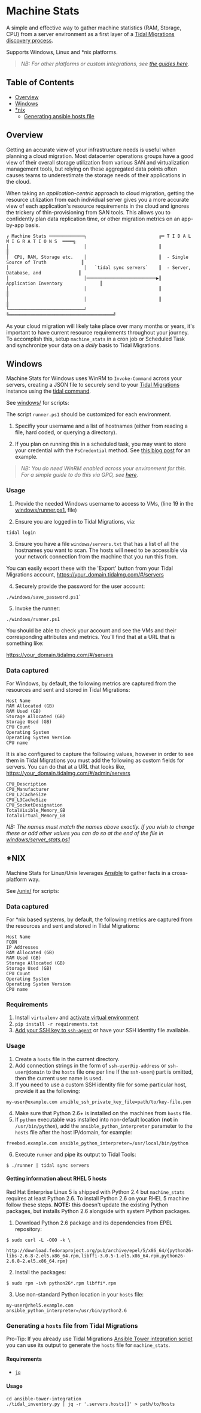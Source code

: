# Machine Stats
A simple and effective way to gather machine statistics (RAM, Storage, CPU)
from a server environment as a first layer of a [Tidal Migrations discovery process](https://guides.tidalmg.com).

Supports Windows, Linux and *nix platforms.

> _NB: For other platforms or custom integrations, see [the guides here](https://guides.tidalmg.com/sync-servers.html)._



## Table of Contents

- [Overview](#Overview)
- [Windows](#Windows)
- [*nix](#*NIX)
  - [Generating ansible hosts file](#Generating-a-hosts-file-from-Tidal-Migrations)



## Overview

Getting an accurate view of your infrastructure needs is useful when planning a cloud migration.  Most datacenter operations groups have a good view of their overall storage utilization from various SAN and virtualization management tools, but relying on these aggregated data points often causes teams to underestimate the storage needs of their applications in the cloud.

When taking an _application-centric_ approach to cloud migration, getting the resource utilization from each individual server gives you a more accurate view of each application's resource requirements in the cloud and ignores the trickery of thin-provisioning from SAN tools.  This allows you to confidently plan data replication time, or other migration metrics on an app-by-app basis.



```
┌ Machine Stats ─────────────┐                           ╔═ T I D A L   M I G R A T I O N S  ════╗
│                            │                           ║                                       ║
│  CPU, RAM, Storage etc.    │                           ║  - Single Source of Truth             ║
│                            │   `tidal sync servers`    ║  - Server, Database, and              ║
│                            │──────────────────────────▶║    Application Inventory              ║
│                            │                           ║                                       ║
│                            │                           ║                                       ║
└────────────────────────────┘                           ╚═══════════════════════════════════════╝
```



As your cloud migration will likely take place over many months or years, it's important to have current resource requirements throughout your journey. To accomplish this, setup `machine_stats` in a cron job or Scheduled Task and synchronize your data on a _daily_ basis to Tidal Migrations.





## Windows

Machine Stats for Windows uses WinRM to `Invoke-Command` across your servers, creating a JSON file to securely send to your [Tidal Migrations](https://tidalmigrations.com/) instance using the [tidal command](https://tidalmigrations.com/tidal-tools/).

See [windows/](windows/) for scripts:

The script `runner.ps1` should be customized for each environment.

1) Specifiy your username and a list of hostnames (either from reading a file, hard coded, or querying a directory).

2) If you plan on running this in a scheduled task, you may want to store your credential with the `PsCredential` method. See [this blog post](https://www.interworks.com/blog/trhymer/2013/07/08/powershell-how-encrypt-and-store-credentials-securely-use-automation-scripts) for an example.

> _NB: You do need WinRM enabled across your environment for this._
> _For a simple guide to do this via GPO, see [here](https://support.auvik.com/hc/en-us/articles/204424994-How-to-enable-WinRM-with-domain-controller-Group-Policy-for-WMI-monitoring)._

### Usage

1) Provide the needed Windows username to access to VMs, (line 19 in the [windows/runner.ps1.](windows/runner.ps1) file)

2) Ensure you are logged in to Tidal Migrations, via:
```
tidal login
```

3) Ensure you have a file `windows/servers.txt` that has a list of all the hostnames you want to scan. The hosts will need to be accessible via your network connection from the machine that you run this from.

You can easily export these with the 'Export' button from your Tidal Migrations account, https://your_domain.tidalmg.com/#/servers

4) Securely provide the password for the user account:
```
./windows/save_password.ps1`
```

5) Invoke the runner:
```
./windows/runner.ps1
```

You should be able to check your account and see the VMs and their corresponding attributes and metrics. You'll find that at a URL that is something like:

https://your_domain.tidalmg.com/#/servers

### Data captured

For Windows, by default, the following metrics are captured from the resources and sent and stored in Tidal Migrations:

```
Host Name
RAM Allocated (GB)
RAM Used (GB)
Storage Allocated (GB)
Storage Used (GB)
CPU Count
Operating System
Operating System Version
CPU name
```

It is also configured to capture the following values, however in order to see them in Tidal Migrations you must add the following as custom fields for servers. You can do that at a URL that looks like, https://your_domain.tidalmg.com/#/admin/servers

```
CPU_Description
CPU_Manufacturer
CPU_L2CacheSize
CPU_L3CacheSize
CPU_SocketDesignation
TotalVisible_Memory_GB
TotalVirtual_Memory_GB
```

*NB: The names must match the names above exactly. If you wish to change these or add other values you can do so at the end of the file in [windows/server_stats.ps1](windows/server_stats.ps1)*

## *NIX

Machine Stats for Linux/Unix leverages [Ansible](https://www.ansible.com/) to gather facts in a cross-platform way.

See [/unix/](unix/) for scripts:

### Data captured

For *nix based systems, by default, the following metrics are captured from the resources and sent and stored in Tidal Migrations:

```
Host Name
FQDN
IP Addresses
RAM Allocated (GB)
RAM Used (GB)
Storage Allocated (GB)
Storage Used (GB)
CPU Count
Operating System
Operating System Version
CPU name
```

### Requirements

1. Install `virtualenv` and [activate virtual environment](https://virtualenv.pypa.io/en/latest/userguide/)
2. `pip install -r requirements.txt`
3. [Add your SSH key to `ssh-agent`](https://help.github.com/articles/generating-a-new-ssh-key-and-adding-it-to-the-ssh-agent/#adding-your-ssh-key-to-the-ssh-agent) or have your SSH identity file available.

### Usage

1. Create a `hosts` file in the current directory.
2. Add connection strings in the form of `ssh-user@ip-address` or `ssh-user@domain` to the `hosts` file one per line If the `ssh-user@` part is omitted, then the current user name is used.
3. If you need to use a custom SSH identity file for some particular host, provide it as the following:
```
my-user@example.com ansible_ssh_private_key_file=path/to/key-file.pem
```
4. Make sure that Python 2.6+ is installed on the machines from `hosts` file.
5. If `python` executable was installed into non-default location (**not** in `/usr/bin/python`), add the `ansible_python_interpreter` parameter to the `hosts` file after the host IP/domain, for example:
```
freebsd.example.com ansible_python_interpreter=/usr/local/bin/python
```
6. Execute `runner` and pipe its output to Tidal Tools:
```
$ ./runner | tidal sync servers
```

#### Getting information about RHEL 5 hosts

Red Hat Enterprise Linux 5 is shipped with Python 2.4 but `machine_stats` requires at least Python 2.6. To install Python 2.6 on your RHEL 5 machine follow these steps. **NOTE:** this doesn't update the existing Python packages, but installs Python 2.6 alongside with system Python packages.

1. Download Python 2.6 package and its dependencies from EPEL repository:
```
$ sudo curl -L -OOO -k \
    http://download.fedoraproject.org/pub/archive/epel/5/x86_64/{python26-libs-2.6.8-2.el5.x86_64.rpm,libffi-3.0.5-1.el5.x86_64.rpm,python26-2.6.8-2.el5.x86_64.rpm}
```
2. Install the packages:
```
$ sudo rpm -ivh python26*.rpm libffi*.rpm
```
3. Use non-standard Python location in your `hosts` file:
```
my-user@rhel5.example.com ansible_python_interpreter=/usr/bin/python2.6
```

### Generating a `hosts` file from Tidal Migrations

Pro-Tip: If you already use Tidal Migrations [Ansible Tower integration script](https://github.com/tidalmigrations/ansible-tower-integration) you can use its output to generate the `hosts` file for `machine_stats`.

#### Requirements

* [`jq`](https://stedolan.github.io/jq/)

#### Usage

```
cd ansible-tower-integration
./tidal_inventory.py | jq -r '.servers.hosts[]' > path/to/hosts
```
